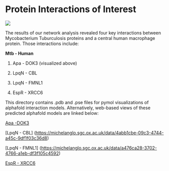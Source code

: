 # Protein Interactions of Interest
![](Apa_to_DOK3.gif)

The results of our network analysis revealed four key interactions between Mycobacterium Tuburculosis proteins and a central human macrophage protein. Those interactions include:

**Mtb - Human**

1) Apa - DOK3 (visualized above)

2) LpqN - CBL

3) LpqN - FMNL1

4) EspR - XRCC6

This directory contains .pdb and .pse files for pymol visualizations of alphafold interaction models. Alternatively, web-based views of these predicted alphafold models are linked below:

[Apa -DOK3](https://michelanglo.sgc.ox.ac.uk/data/5f506069-6f3c-48db-ad79-c25619c00f6f)

[LpqN - CBL] (https://michelanglo.sgc.ox.ac.uk/data/4abb1cbe-09c3-4744-a45c-9df1f03c36d8)

[LpqN - FMNL1] (https://michelanglo.sgc.ox.ac.uk/data/a476ca28-3702-4766-a1eb-df3f105c4592)

[EspR - XRCC6](https://michelanglo.sgc.ox.ac.uk/data/934cd9f4-a094-452b-9498-971d5356412a)
